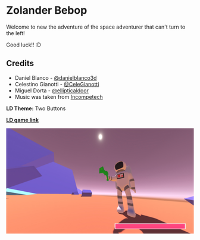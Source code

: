 # Zolander Bebop

Welcome to new the adventure of the space adventurer that can't turn to the left!

Good luck!! :D

## Credits

* Daniel Blanco - [@danielblanco3d](https://twitter.com/danielblanco3d)
* Celestino Gianotti - [@CeleGianotti](https://twitter.com/CeleGianotti)
* Miguel Dorta - [@ellipticaldoor](https://twitter.com/ellipticaldoor)
* Music was taken from [Incompetech](http://incompetech.com/)


**LD Theme:** Two Buttons

**[LD game link](http://ludumdare.com/compo/ludum-dare-34/?action=preview&uid=24027)**


![screenshot](https://raw.githubusercontent.com/ellipticaldoor/zolander_bebop_ld34/master/screens/shot1.jpg)
